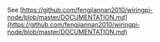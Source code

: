 See [https://github.com/fengjiannan2010/wiringpi-node/blob/master/DOCUMENTATION.md](https://github.com/fengjiannan2010/wiringpi-node/blob/master/DOCUMENTATION.md)
